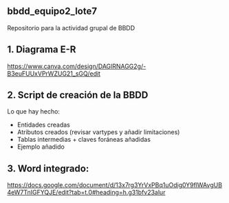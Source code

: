 ## bbdd_equipo2_lote7
Repositorio para la actividad grupal de BBDD

## 1. Diagrama E-R
https://www.canva.com/design/DAGlRNAGG2g/-B3euFUUxVPrWZUG21_sGQ/edit 

## 2. Script de creación de la BBDD
Lo que hay hecho:

- Entidades creadas
- Atributos creados (revisar vartypes y añadir limitaciones)
- Tablas intermedias + claves foráneas añadidas
- Ejemplo añadido

## 3. Word integrado:
https://docs.google.com/document/d/13x7rg3YrVxPBq1uOdig0Y9flWAvgUB4eW7TnIGFYQJE/edit?tab=t.0#heading=h.g31bfv23alur
